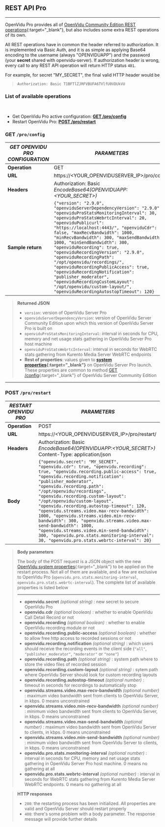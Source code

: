 <h2 id="section-title">REST API Pro</h2>
<hr>

OpenVidu Pro provides all of [OpenVidu Community Edition REST operations](/reference-docs/REST-API/){:target="_blank"}, but also includes some extra REST operations of its own.

All REST operations have in common the header referred to authorization. It is implemented via Basic Auth, and it is as simple as applying Base64 encoding to the username (always "OPENVIDUAPP") and the password (your **secret** shared with openvidu-server). If authorization header is wrong, every call to any REST API operation will return HTTP status `401`.

For example, for secret "MY_SECRET", the final valid HTTP header would be

> `Authorization: Basic T1BFTlZJRFVBUFA6TVlfU0VDUkVU`

### List of available operations
<br>

- Get OpenVidu Pro active configuration: [**GET /pro/config**](#get-proconfig)
- Restart OpenVidu Pro: [**POST /pro/restart**](#post-prorestart)


### GET `/pro/config`

| _GET OPENVIDU PRO CONFIGURATION_   | _PARAMETERS_                                                                                                |
| ----------------- | ------------------------------------------------------------------------------------------------------------------------ |
| **Operation**     | GET                                                                                                                      |
| **URL**           | https://&lt;YOUR_OPENVIDUSERVER_IP&gt;/pro/config                                                                            |
| **Headers**       | Authorization: Basic _EncodeBase64(OPENVIDUAPP:&lt;YOUR_SECRET&gt;)_                                                     |
| **Sample return** | ```{"version": "2.9.0", "openviduServerDependencyVersion": "2.9.0", "openviduProStatsMonitoringInterval": 30, "openviduProStatsWebrtcInterval": 20, "openviduPublicurl": "https://localhost:4443/", "openviduCdr": false, "maxRecvBandwidth": 1000, "minRecvBandwidth": 300, "maxSendBandwidth": 1000, "minSendBandwidth": 300, "openviduRecording": true, "openviduRecordingVersion": "2.9.0", "openviduRecordingPath": "/opt/openvidu/recordings/", "openviduRecordingPublicAccess": true, "openviduRecordingNotification": "publisher_moderator", "openviduRecordingCustomLayout": "/opt/openvidu/custom-layout/", "openviduRecordingAutostopTimeout": 120}``` |

> **Returned JSON**
>
> - `version`: version of OpenVidu Server Pro
> - `openviduServerDependencyVersion`: version of OpenVidu Server Community Edition upon which this version of OpenVidu Server Pro is built on
> - `openviduProStatsMonitoringInterval`: interval in seconds for CPU, memory and net usage stats gathering in OpenVidu Server Pro host machine
> - `openviduProStatsWebrtcInterval`: interval in seconds for WebRTC stats gathering from Kurento Media Server WebRTC endpoints
> - **Rest of properties**: values given to **[system properties](/reference-docs/openvidu-server-params/){:target="_blank"}** on OpenVidu Server Pro launch. These properties are common to method [GET /config](/reference-docs/REST-API/#get-config){:target="_blank"} of OpenVidu Server Community Edition

---

### POST `/pro/restart`

| _RESTART OPENVIDU PRO_ | _PARAMETERS_                                                                    |
| ---------------------- | ------------------------------------------------------------------------------- |
| **Operation**          | POST                                                                            |
| **URL**                | https://&lt;YOUR_OPENVIDUSERVER_IP&gt;/pro/restart/                             |
| **Headers**            | Authorization: Basic _EncodeBase64(OPENVIDUAPP:&lt;YOUR_SECRET&gt;)_<br/>Content-Type: application/json |
| **Body**               | ```{"openvidu.secret": "MY_SECRET", "openvidu.cdr": true, "openvidu.recording": true, "openvidu.recording.public-access": true, "openvidu.recording.notification": "publisher_moderator", "openvidu.recording.path": "/opt/openvidu/recordings", "openvidu.recording.custom-layout": "/opt/openvidu/custom-layout", "openvidu.recording.autostop-timeout": 120, "openvidu.streams.video.max-recv-bandwidth": 1000, "openvidu.streams.video.min-recv-bandwidth": 300, "openvidu.streams.video.max-send-bandwidth": 1000, "openvidu.streams.video.min-send-bandwidth": 300, "openvidu.pro.stats.monitoring-interval": 30, "openvidu.pro.stats.webrtc-interval": 20}``` |

> **Body parameters**
>
> The body of the POST request is a JSON object with the new [OpenVidu system properties](/reference-docs/openvidu-server-params/){:target="_blank"} to be applied on the restart process. Not all of them are available, and a few are exclusive to OpenVidu Pro (`openvidu.pro.stats.monitoring-interval`, `openvidu.pro.stats.webrtc-interval`). The complete list of available properties is listed below
>
> ---
>
> - **openvidu.secret** _(optional string)_ : new secret to secure OpenVidu Pro
> - **openvidu.cdr** _(optional boolean)_ : whether to enable OpenVidu Call Detail Record or not
> - **openvidu.recording** _(optional boolean)_ : whether to enable OpenVidu recording module or not
> - **openvidu.recording.public-access** _(optional boolean)_ : whether to allow free http access to recorded sessions or not
> - **openvidu.recording.notification** _(optional string)_ : which users should receive the recording events in the client side (`"all"`, `"publisher_moderator"`, `"moderator"` or `"none"`)
> - **openvidu.recording.path** _(optional string)_ : system path where to store the video files of recorded session
> - **openvidu.recording.custom-layout** _(optional string)_ : sytem path where OpenVidu Server should look for custom recording layouts
> - **openvidu.recording.autostop-timeout** _(optional number)_ : timeout in seconds for recordings to automatically stop
> - **openvidu.streams.video.max-recv-bandwidth** _(optional number)_ : maximum video bandwidth sent from clients to OpenVidu Server, in kbps. 0 means unconstrained
> - **openvidu.streams.video.min-recv-bandwidth** _(optional number)_ : minimum video bandwidth sent from clients to OpenVidu Server, in kbps. 0 means unconstrained
> - **openvidu.streams.video.max-send-bandwidth** _(optional number)_ : maximum video bandwidth sent from OpenVidu Server to clients, in kbps. 0 means unconstrained
> - **openvidu.streams.video.min-send-bandwidth** _(optional number)_ : minimum video bandwidth sent from OpenVidu Server to clients, in kbps. 0 means unconstrained
> - **openvidu.pro.stats.monitoring-interval** _(optional number)_ : interval in seconds for CPU, memory and net usage stats gathering in OpenVidu Server Pro host machine. 0 means no gathering at all
> - **openvidu.pro.stats.webrtc-interval** _(optional number)_ : interval in seconds for WebRTC stats gathering from Kurento Media Server WebRTC endpoints. 0 means no gathering at all

<div></div>

> **HTTP responses**
>
> - `200`: the restarting process has been initialized. All properties are valid and OpenVidu Server should restart properly
> - `400`: there's some problem with a body parameter. The response message will provide further details